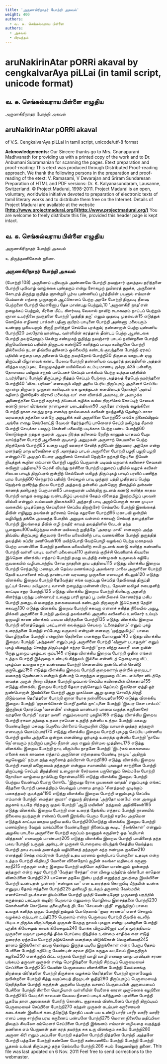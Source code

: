 ```yaml
---
title: 'அருணகிரிநாதர் போற்றி அகவல்'
weight: 400
authors:
  - வ. சு. செங்கல்வராய பிள்ளை
authors:
  - அகவல்
  - பிரபந்தம்
---
```


# aruNakirinAtar pORRi akaval by cengkalvarAya piLLai (in tamil script, unicode format)



## வ. சு. செங்கல்வராய பிள்ளை எழுதிய
அருணகிரிநாதர் போற்றி அகவல்

## aruNaikirinAtar pORRi akaval
of V.S. CengkalvarAya piLLai
In tamil script, unicode/utf-8 format

**Acknowledgements:**
Our Sincere thanks go to Mrs. Gnanapurani Madhvanath for providing us
with a printed copy of the work and to Dr. Anbumani Subramanian for scanning the pages.
Etext preparation and proof-reading: This etext was produced through Distributed Proof-reading approach.
We thank the following persons in the preparation and proof-reading of the etext:
V. Ramasami, V Devarajan and Sriram Sundaresan
Preparation of HTML and PDF versions: Dr. K. Kalyanasundaram, Lausanne, Switzerland.
© Project Madurai, 1998-2011.
Project Madurai is an open, voluntary, worldwide initiative devoted to preparation
of electronic texts of tamil literary works and to distribute them free on the Internet.
Details of Project Madurai are available at the website
**[http://www.projectmadurai.org/](http://www.projectmadurai.org/)**
You are welcome to freely distribute this file, provided this header page is kept intact.

## வ. சு. செங்கல்வராய பிள்ளை எழுதிய
அருணகிரிநாதர் போற்றி அகவல்

உ
திருத்தணிகேசன் துணை.

### அருணகிரிநாதர் போற்றி அகவல்

(போற்றி 108)
அருணைப் பதிவரும் அண்ணலே போற்றி
தவஞ்சார் குலத்தவ தரித்தனை போற்றி
புவிவாழ் வாழ்க்கை புண்தரும் என்று
சோகமுற் றுயிரைத் துறக்க, அருணைக்
கோபுரத் திருந்து குதித்த ஞான்று5 பூர்வ புண்ணியப் பூர்த்தியின் பயனால்
எம்மான் பெம்மான் எந்தை முருகனால்
ஆட்கொளப் பெற்ற அரசே போற்றி
திருவடி தீஷை பெற்றனை போற்றி
மௌனோப தேச மாண்பது பெற்றும்,10 'அருணகிரி நாத'என் றழைக்கப் பெற்றும்,
கீரனை மீட்ட கிளர்வடி வேலால்
நாவிற் சடாக்ஷரம் நாட்டப் பெற்றும்
ஞான உயர்நிலை நயந்தனை போற்றி
'முத்தித் தரு' எனும் முதலடி முதல்வன்15 எடுத்துக் கொடுக்க எழிலார் பாக்கள்
பதினா றாயிரம் பாடினை போற்றி
அண்ணா மலையரும் உண்ணா முலையளும்
திருநீ றளித்துச் செவ்வே புரக்கும்;
தண்ணருள் பெற்ற புண்ணிய போற்றி20 மலநோய் மாண்டிட வள்ளியின் கரத்தால்
தீண்டப் பெற்ற ஆண்டகை போற்றி
தலந்தொறும் சென்று சண்முகற் றுதித்து
நலஞ்சார் பாடல் நவின்றனை போற்றி
திருவெணெய்ப் பதியில் திருநடங் கண்டு25 களித்துப் பாடிய கவிஞனே போற்றி
தில்லையில் நடன திவ்விய தரிசனம்
ஒல்லையிற் கண்டங் குவந்தனை போற்றி
ஏரகப் பதியில் எந்தை பாத
தரிசனம் பெற்ற தவத்தோய் போற்றி30 திருவை யாறுடன் ஏழு திருப்பதி
விழாவைக் கண்ட மேலவ போற்றி
தண்ணியல் வயலூர்த் தலத்தினில் அத்தன்
வித்தக மருப்புடை வேழமுகத்தன்
மயில்வேல் கடம்பு மாணடி குக்குடம்35 பன்னிரு தோளவை பயிலும் சந்தம்
பாடெனச் செப்பும் பாக்கியம் பெற்ற
உத்தம பத்தியில் உயர்ந்தோய் போற்றி
திருப்புகழ் நித்தம் செப்பும் பேற்றை
அத்தலத் தேபெற் றமர்ந்தனை போற்றி40 'விகட பரிமள' எனவரும் வீறார்
அரிய பெரிய திருப்புகழ் அதனைச்
செப்பிய ஞான்று திருவார் முருகன்
கனிவுடன் ஏக முகத்துடன் கனவிடைத்
தோன்றி 'அன்ப! சுதினம் இன்றே45 விராலி மலைக்கு வா' என விளக்கி
அவாவுடன் அழைக்க அணைந்தனை போற்றி
கருச்சந் திப்பைக் கழிக்க வல்ல
திருச்செங் கோட்டிற் சேயைக் கண்டு
நாலா யிரங்கண் நான்முகன் படைத்திலன்50 அந்தோ என்றங் கழுங்கினை போற்றி
நாகா சலத்து நாத எனக்கு
நால்வகைக் கவிகள் நயந்தளித் தென்றும்
சாகா வரமதைத் தந்தனை என்றே
அநுபூதிக் கவி அருளினை போற்றி55 எங்கே நினைப்பினும் அங்கே எனது
செங்கோட்டு வேலன் தேர்ந்தளிப் பானெனச்
செப்பி மகிழ்ந்த சீமான் போற்றி
செடிக்கா பலசூழ் சென்னி மலையிற்
படிக்காசு பெற்ற பண்ப போற்றி60 கொடுங்குன் றத்துக் குமரன் ஆடிய
நிர்த்த தரிசனம் நேரிற் காணும்
மாதவப் பேறு வாய்ந்தனை போற்றி
ஆவினன் குடிவாழ் அறுமுகன் அருளாற்
செபமாலை பெற்ற திறத்தோய் போற்றி65 உனது பழநி ஊரைச் சேவித்
தறியேன் இதுவரை அந்தோ என்று
மனந்தடு மாற மலைமிசை ஏறி
அனந்தம் பாடல் அருளினை போற்றி
பழநி பழநி பழநி என்னும்70 அமுதப் பேரை அநுதினம் சொல்லி
நெஞ்சே நற்கதி நேடிலை நீயென்
றிடித்துக் கூறின எம்மான் போற்றி
பழநிப் பெருமான் படிவம் மறவாக்
கலிசைச் சேவகன் கவினார் பத்தியை75 மெச்சி வியந்து நச்சினை போற்றி
மதுரைப் பதியில் மதுரக் கவிகள்
சிலபல பாடித் திருப்பரங் குன்றிற்
செவ்வேள் மகிழத் திருப்புகழ் பாடிப்
பரவிப் பணிந்த பரம போற்றி80 செந்தூர்ப் பதியிற் சேய்கழல் பாடி
முந்தூர் பத்தி முதிர்தரப் பெற்று
நெஞ்சங் குளிர்ந்த நிமல போற்றி
அத்தலந் தன்னில் அன்றொரு தினத்தில்
தன்கண் காணத் தனிமுதற் பெருமான்85 பாலகுமரன் பயில்திரு நடனம்
கண்டு களித்த காதல போற்றி
வாதுக் கழைத்து வண்டமிழ்ப் புலவர்க்
கேதம் விளைத்த இயற்றமிழ்ப் புலவன்
வில்லி என்னும் வல்லவன் திகைக்க90 அந்தாதி பாடி அரும்பொருள் காண
முடியா வகையில் முடித்தொரு செய்யுளைச்
செப்பிய திறஞ்சேர் செம்மலே போற்றி
இலங்கைத் தீவின் எழிலுறு தலங்கள்
தரிசனம் செய்த சதுரனே போற்றி95 மகாடவி ஒன்றில் வழியிழந் தங்கே
அலமந்த போதில் அறுமுக வள்ளல்
சகாயஞ் செய்யத் தழைத்தனை போற்றி
இலங்கைத் தீவில் எழி ற்கதிர் காமத்
தலத்தினில் வேடன் தந்த பூஜையை100மகிழ்ந்தவ என்ன மயிலவற் றுதித்தே
'அகரமு மாகி' எனவரும் அந்த
திவ்விய திருப்புகழ் திருவளர் சோலை
மலையினிற் பாடி வணங்கினை போற்றி
துருத்தித் தலத்தில் சுப்பிர மணிவேள்105 மயிற்பொறி வேற்பொழி வழங்கப் பெற்ற
மகாதவம் பெற்ற மாண்பினை போற்றி
தணிகை மலையினிற் சாமி நடனங்
கண்டு களித்த கண்ணிய போற்றி
வள்ளி யாடிய வள்ளி மலையைக்110 குன்னம் குறிச்சி வெளியாக் கியமலை
இஃதென விளக்கிய எந்தாய் போற்றி
தமது மடத்திற் சண்முகன் உருவைக்
கழிபே ருவகையில் வழிபாடாற்றிய
சோம நாதரின் தூய பத்தியை115 எடுத்து விளக்கிய இறைவ போற்றி
செந்தமிழ் மணமுடன் தெய்வ மணங்கமழ்
அலங்கார மாலை அருளினை போற்றி
தேவி உபாசனைச் சம்பந் தாண்டான்
வரவழை முருகனை எனவழக் கிடலும்120 எடுத்து விளக்கிய இறைவ போற்றி தேவேந்த்ர சங்க வகுப்பது செப்பித்
தேவியைத் திருப்தி யூட்டிச் சேயை
மயிலுமாடி வாஎன் றழைத்து
மன்னன் பிரபுட தேவன் மகிழச்
சபைதனிற் காட்டிய சதுர போற்றி.125 எடுத்து விளக்கிய இறைவ போற்றி கிளிஉரு அதனிற் கிளர்ந்து பறந்து
பண்ணவர் உலகுறு பாரி ஜாதப் பூ
மண்மிசைக் கொணர்ந்த மகிப போற்றி
தனதுடல் மறைந்த தகைமையைக் கண்டதும்
திருவருள் இஃதெனத் தேறிச் சுகவுரு130 எடுத்து விளக்கிய இறைவ போற்றி சுகவுரு என்னச் சுகித்த நிலையில்
அநுபூ திக்கவி அருளினை போற்றி
அவ்வத் தலங்களில் அருளிய கவிகளில்
உலகோர் உய்யும் ஒருவழி காண
விளக்கம் பலபல விரித்தனை போற்றி135 எடுத்து விளக்கிய இறைவ போற்றி கனைத்தெழும் பகட்டினன் கலக்குறும் செயலற
'உனைத்தினம்' எனும் புகழ் உரைத்தனை போற்றி
எப்போது வருவாய் என்முன் எனவரு
'முந்துதமிழ்ப்' பாவை மொழிந்தனை போற்றி
என்றுநின் தெரிசனை எனக்குறு மோஎனும்140 எடுத்து விளக்கிய இறைவ போற்றி 'அந்தகன்' எனும்புகழ் அருளினை போற்றி
'வீணாள் படாதருள்' எனும் புகழ் விழைந்து
சொற்ற திருப்புகழ்ச் சுந்தர போற்றி
'நாத விந்து கலாதீ' என நவின்
றோது பூஜைப் புகழ்உல குய்ய145 எடுத்து விளக்கிய இறைவ போற்றி ஓதின எங்கள் உத்தம போற்றி
இக்குறை உண்டிங் கிந்நலம் இல்லை
என்னிடத் தெனமுறை யிட்ட புகழ்ப்பா
உலகுய ஈந்த உண்மைய போற்றி
செனனமிங் குண்டெனில் செவிடு குருடெனும்150 எடுத்து விளக்கிய இறைவ போற்றி குறைகளாற் குன்றிக் குறைபடா வகைதந்
தென்மனம் என்றும் நின்பாற் பொருந்துக
எனுமுறை யீட்டை எம்பிரா னிடத்தே
வைத்த அருள் நிறை வித்தக போற்றி
முப்பால் செப்பிய கவிதையின் மிக்கதாம்155 எடுத்து விளக்கிய இறைவ போற்றி தேவா ரஞ்சொலும் தெய்வம் இவரென
ஏத்தி ஓர் நுண்பொருள் இயம்பினை போற்றி
ஆறு முகமென ஆறு முறை சொலித்
திருநீ றிடும்வகை தெரித்தனை போற்றி
ஞான யோக நன்னிலையதனை160 எடுத்து விளக்கிய இறைவ போற்றி 'ஞானங்கொள் பொறி'தனில் நாட்டினை போற்றி
'இகபர சௌ பாக்யம்' இருநிலத் தோர்பெற
'வசனமிக' என்னும் மாண்பார் பாவை
வகுத்த கருணைசேர் வரதனே போற்றி
'வரதா மணி' எனும்வலமார் புகழில்165 எடுத்து விளக்கிய இறைவ போற்றி ரசவா தத்தை உதவா ரசமென
உதறித் தள்ளிய உத்தம போற்றி
மகவது வேண்டினோர் மகவது பெறவே
பிள்ளைப் பெருமநின் பீடுறு வாயால்
முத்தந் தந்தருள் எனவரும் மொய்ம்பார்170 எடுத்து விளக்கிய இறைவ போற்றி புகழது செப்பிய புண்ணிய போற்றி
ஓவிய அந்தமே ஒன்றுக எனவிழை
ஓர்புகழ் உரைத்த ஒள்ளிய போற்றி
'நாவே றெ'னவரும் நற்றிருப் புகழில்
நீநான் அற எனும் நின்மல முத்தியை175 எடுத்து விளக்கிய இறைவ போற்றி நாடி விரும்பிய நாதனே போற்றி
'இடர்சங் கைகளவை எனைக் கலக் காவகை
எந்தாய் அருளென எந்தையை வேண்டி
நாமுய 'அதிரும் கழலெனும்' நற்பா
தந்த கருணைத் தம்பிரான் போற்றி180 எடுத்து விளக்கிய இறைவ போற்றி சமாதி மனோலயம் தந்தருள் என்னும
சமானமில் புகழைச் சாற்றினை போற்றி
திருப்புகழ் செப்பும் திறத்தினர் உழைநான்
சேர்வகை யருளெனும் செம்மலே போற்றி
நோயிலா வாழ்வை நாம்பெறு நோன்மை185 எடுத்து விளக்கிய இறைவ போற்றி பெற்றுய வேண்டிப் பேரரு ளோடே
'இருமலு ரோக முயலகன் வாதம்'
எனும்புகழ் எங்கட் கீந்தனை போற்றி
பகைத்திறம் வெல்லும் பாணம தாகும்
'சினத்தவர் முடிக்கும் பகைத்தவர் குடிக்கும்'190 எடுத்து விளக்கிய இறைவ போற்றி எனும்புகழ் செப்பிய எம்மான் போற்றி
'மைந்தா குமரா' எனுமந் திரத்தை
'அந்தோ மனமே' என அழைத் தழகாய்
உபதே சித்தஒரு முதல் போற்றி
'ஆடு மயிலின்' தத்துவம் அறிகிலேன்195 எடுத்து விளக்கிய இறைவ போற்றி என உரைத் தேங்கிய எந்தாய் போற்றி
நாணமில் நிலையை நயந்தருள் என்னப்
பேணி இரங்கிய பெரும போற்றி
ஈதலே அறமென எடுத்துக் காட்டிய
மாதவ முநிவ மகிப போற்றி200எடுத்து விளக்கிய இறைவ போற்றி மணம்நிறை வேறும் வாய்ப்பினை வேண்டினோர்
நினைப்பது கூடிட 'நீலங்கொள்' என்னும்
அழகிய பாடலை அருளினை போற்றி
கருப்பம் நலனுறக் கருதினர் ஓத
'மதியால் வித்தகன்' எனவரும் மாண்பார்205 எடுத்து விளக்கிய இறைவ போற்றி பாவினைத் தந்த பகவ போற்றி
உருகும் அன்புடன் முருகன் பொறையை
வியந்தங் கேத்திய மெய்த்தவ போற்றி
தாப சபலம் தணக்கும் வழியினைத்
தந்தருள் கந்த சண்முக குகனே210 எனத்துதி செய்த எம்பிரான் போற்றி
உதய மரணம் ஒன்றிடாப் பொருளை
உதவுக என்ற உத்தம போற்றி
விதிவழி யேஎனை வினைநோய் சூழின்
கலங்கா மதியைக் கருணா கரநீ215 ஈந்தருள் என்ற இறைவ போற்றி
மதியோ கதியோ மாண்புறும் ஒன்றைத்
தந்தருள் என்ற சதுர போற்றி
'வேந்தா சேந்தா' என விழை மந்திரம்
வீண்போ காதென விளம்பினை போற்றி220 யானென தறலே இன்ப முத்தி
எனுந்தத் துவத்தை இயம்பினை போற்றி
உண்பதன் முன்னர் 'சண்முக வா' என
உரைத்தங் கொருபிடி யீந்தபின் உண்க
எனுமுப தேசம் ஈந்தனை போற்றி225 தனிவழி நடக்கும் தருணம் வேல்மயில்
எனச்சொலி நடக்கஎன் றியம்பினை போற்றி
முத்தி வேண்டினோர் முருகனற் பதத்தில்
கருத்தைப் புகட்டின் கடிதிற் பெறலாம்
எனுமறை மொழியை இசைத்தனை போற்றி230 கொள்களின் கொடுமை குலைகுலைந் திடவே
'சேயவன் புந்தி' எனுந்திருப் பாவை
உலகுக் களித்த ஒருவ போற்றி
தும்மும் போதெலாம் 'குமர சரணம்'
எனச் சொலும் வழக்கம் ஏற்படின் உய்தி235 பெறலாம் என்ற பெருமைய போற்றி
பிறவிக் கடலிற் பிடிபடா திருக்க
விரும்பினால் முருகன் மேதகு நாமம்
புகலுக என்று புகன்றனை போற்றி
புந்திக் கிலேசமும் காயக் கிலேசமும்240 போக்க விரும்பினோர் புனித மூர்த்தியாம்
முருகனை மறவா முறைசித் திக்க
பொய்யை நிந்திக்க உண்மை சாதிக்க
என எடுத் துரைத்த ஏந்தலே போற்றி
தடுங்கோள் மனத்தை விடுங்கோள் வெகுளியைத்245 தானம் இடுங்கோள் தவறா தென்றும்
இருந்த படியே இருங்கோள் என்ற
பேருப தேசம் பேசினை போற்றி
கதிபெற வேண்டின் கரவா திடுக
கருதுக வடிவேல் இறைதிருக் கழலை250 எனக்குறிப் பிட்ட எந்தாய் போற்றி
வாழி வாழி எனமற வாது
பரவிடின் சரண பங்கயம் தருவன்
முருகன் என்று மொழிந்தனை போற்றி
சிற்றடிப் பெருமையைச் செப்பினை போற்றி255 வேலின் பெருமையை விளக்கினை போற்றி
வேல்வாங்கு திறத்தை விரித்தனை போற்றி
திருக்கை வழக்கம் தெரித்தனை போற்றி
ஞானவேழம் நவின்றனை போற்றி
சித்து வகுப்பைத் திறமுடன் ஓதித்260 திருப்புகழ்ப் பெருமையைத் தெரித்தனை போற்றி
கருத்தன் அருளிய பெருத்த வசனப்
பெருமையின் அருமையைப் பேசினை போற்றி
கிள்ளை மொழியாள் வள்ளியின் வேளைக்
காரன் முருகெனக் கழறினை போற்றி265 வேடிச்சி காவலன் வேலவ நீஎனப்
பாடிக் கசிந்துளம் பரவினை போற்றி
பூதவே தாள அலகைகள் போரிற்
கொண்ட குதூகலம் விண்டனைப் போற்றி
திருப்புயப் பெருமையைச் செப்பினை போற்றி270 கந்தன் முருகன் கடம்பன் கருணையன்
கடைக்கண் இயலைக் கடைந்தெடுத் தோதிப்
பயன் பல உண்டு பாரீர் பாரீர்
வாரீர் வாரீர் எனப் பறை சாற்றிய
பரம கருணைப் பண்பனே போற்றி275 மௌன நிலையே மதிப்பிலா திலகும்
சிவலோ கம்மெனச் செப்பினை போற்றி
இங்ஙனம் எம்மான் எழிலதை வகுத்துத்
தணிகை எம் பெருமான் தன் கரத் தமர்ந்த
சுக உரு விளங்கும் சுகமே போற்றி280 அருண கிரி எனும் அப்பனே போற்றி
சுத்தனே போற்றி நித்தனே போற்றி
அத்தனே போற்றி பத்தனே போற்றி
கண்ணே போற்றி கண்மணியே போற்றி
போற்றி போற்றி பூதலம் உய்யத்
திருப்புகழ் தந்த தெய்வமே போற்றி.286
சுபம்
வேலுமயிலுந் துணை.
This file was last updated on 6 Nov. 2011
Feel free to send corrections to the webmaster.